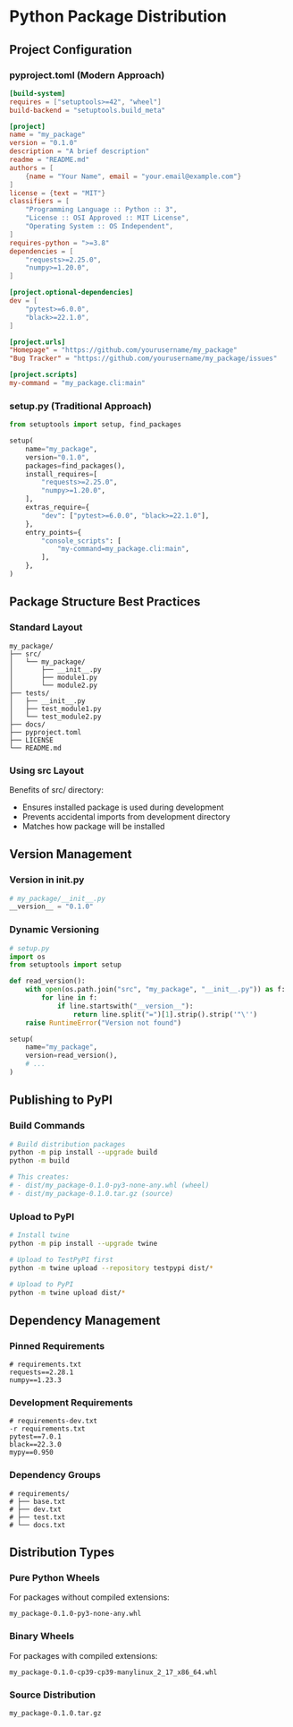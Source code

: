 # Python Package Distribution

## Project Configuration

### pyproject.toml (Modern Approach)
```toml
[build-system]
requires = ["setuptools>=42", "wheel"]
build-backend = "setuptools.build_meta"

[project]
name = "my_package"
version = "0.1.0"
description = "A brief description"
readme = "README.md"
authors = [
    {name = "Your Name", email = "your.email@example.com"}
]
license = {text = "MIT"}
classifiers = [
    "Programming Language :: Python :: 3",
    "License :: OSI Approved :: MIT License",
    "Operating System :: OS Independent",
]
requires-python = ">=3.8"
dependencies = [
    "requests>=2.25.0",
    "numpy>=1.20.0",
]

[project.optional-dependencies]
dev = [
    "pytest>=6.0.0",
    "black>=22.1.0",
]

[project.urls]
"Homepage" = "https://github.com/yourusername/my_package"
"Bug Tracker" = "https://github.com/yourusername/my_package/issues"

[project.scripts]
my-command = "my_package.cli:main"
```

### setup.py (Traditional Approach)
```python
from setuptools import setup, find_packages

setup(
    name="my_package",
    version="0.1.0",
    packages=find_packages(),
    install_requires=[
        "requests>=2.25.0",
        "numpy>=1.20.0",
    ],
    extras_require={
        "dev": ["pytest>=6.0.0", "black>=22.1.0"],
    },
    entry_points={
        "console_scripts": [
            "my-command=my_package.cli:main",
        ],
    },
)
```

## Package Structure Best Practices

### Standard Layout
```
my_package/
├── src/
│   └── my_package/
│       ├── __init__.py
│       ├── module1.py
│       └── module2.py
├── tests/
│   ├── __init__.py
│   ├── test_module1.py
│   └── test_module2.py
├── docs/
├── pyproject.toml
├── LICENSE
└── README.md
```

### Using src Layout
Benefits of src/ directory:
- Ensures installed package is used during development
- Prevents accidental imports from development directory
- Matches how package will be installed

## Version Management

### Version in __init__.py
```python
# my_package/__init__.py
__version__ = "0.1.0"
```

### Dynamic Versioning
```python
# setup.py
import os
from setuptools import setup

def read_version():
    with open(os.path.join("src", "my_package", "__init__.py")) as f:
        for line in f:
            if line.startswith("__version__"):
                return line.split("=")[1].strip().strip('"\'')
    raise RuntimeError("Version not found")

setup(
    name="my_package",
    version=read_version(),
    # ...
)
```

## Publishing to PyPI

### Build Commands
```bash
# Build distribution packages
python -m pip install --upgrade build
python -m build

# This creates:
# - dist/my_package-0.1.0-py3-none-any.whl (wheel)
# - dist/my_package-0.1.0.tar.gz (source)
```

### Upload to PyPI
```bash
# Install twine
python -m pip install --upgrade twine

# Upload to TestPyPI first
python -m twine upload --repository testpypi dist/*

# Upload to PyPI
python -m twine upload dist/*
```

## Dependency Management

### Pinned Requirements
```
# requirements.txt
requests==2.28.1
numpy==1.23.3
```

### Development Requirements
```
# requirements-dev.txt
-r requirements.txt
pytest==7.0.1
black==22.3.0
mypy==0.950
```

### Dependency Groups
```
# requirements/
# ├── base.txt
# ├── dev.txt
# ├── test.txt
# └── docs.txt
```

## Distribution Types

### Pure Python Wheels
For packages without compiled extensions:
```
my_package-0.1.0-py3-none-any.whl
```

### Binary Wheels
For packages with compiled extensions:
```
my_package-0.1.0-cp39-cp39-manylinux_2_17_x86_64.whl
```

### Source Distribution
```
my_package-0.1.0.tar.gz
```